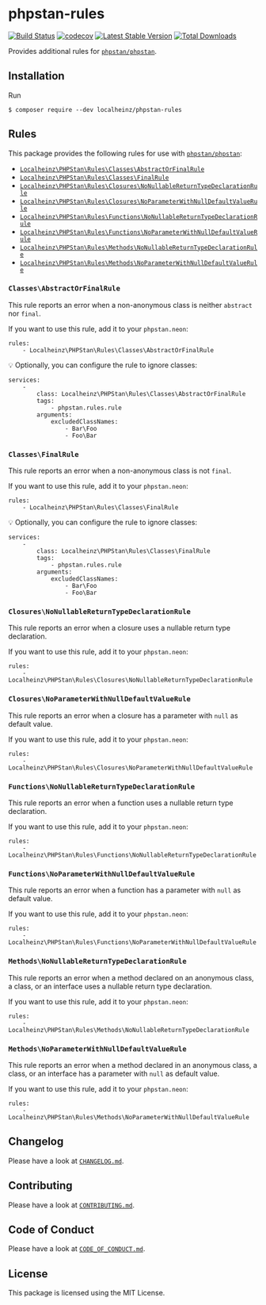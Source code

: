 # phpstan-rules

[![Build Status](https://travis-ci.com/localheinz/phpstan-rules.svg?branch=master)](https://travis-ci.com/localheinz/phpstan-rules)
[![codecov](https://codecov.io/gh/localheinz/phpstan-rules/branch/master/graph/badge.svg)](https://codecov.io/gh/localheinz/phpstan-rules)
[![Latest Stable Version](https://poser.pugx.org/localheinz/phpstan-rules/v/stable)](https://packagist.org/packages/localheinz/phpstan-rules)
[![Total Downloads](https://poser.pugx.org/localheinz/phpstan-rules/downloads)](https://packagist.org/packages/localheinz/phpstan-rules)

Provides additional rules for [`phpstan/phpstan`](https://github.com/phpstan/phpstan).

## Installation

Run

```
$ composer require --dev localheinz/phpstan-rules
```

## Rules

This package provides the following rules for use with [`phpstan/phpstan`](https://github.com/phpstan/phpstan):

* [`Localheinz\PHPStan\Rules\Classes\AbstractOrFinalRule`](https://github.com/localheinz/phpstan-rules#classesabstractorfinalrule)
* [`Localheinz\PHPStan\Rules\Classes\FinalRule`](https://github.com/localheinz/phpstan-rules#classesfinalrule)
* [`Localheinz\PHPStan\Rules\Closures\NoNullableReturnTypeDeclarationRule`](https://github.com/localheinz/phpstan-rules#closuresnonullablereturntypedeclarationrule)
* [`Localheinz\PHPStan\Rules\Closures\NoParameterWithNullDefaultValueRule`](https://github.com/localheinz/phpstan-rules#closuresnoparameterwithnulldefaultvaluerule)
* [`Localheinz\PHPStan\Rules\Functions\NoNullableReturnTypeDeclarationRule`](https://github.com/localheinz/phpstan-rules#functionsnonullablereturntypedeclarationrule)
* [`Localheinz\PHPStan\Rules\Functions\NoParameterWithNullDefaultValueRule`](https://github.com/localheinz/phpstan-rules#functionsnoparameterwithnulldefaultvaluerule)
* [`Localheinz\PHPStan\Rules\Methods\NoNullableReturnTypeDeclarationRule`](https://github.com/localheinz/phpstan-rules#methodsnonullablereturntypedeclarationrule)
* [`Localheinz\PHPStan\Rules\Methods\NoParameterWithNullDefaultValueRule`](https://github.com/localheinz/phpstan-rules#methodsnoparameterwithnulldefaultvaluerule)

### `Classes\AbstractOrFinalRule`

This rule reports an error when a non-anonymous class is neither `abstract` nor `final`.

If you want to use this rule, add it to your `phpstan.neon`:

```neon
rules:
	- Localheinz\PHPStan\Rules\Classes\AbstractOrFinalRule
```

:bulb: Optionally, you can configure the rule to ignore classes:

```neon
services:
	-
		class: Localheinz\PHPStan\Rules\Classes\AbstractOrFinalRule
		tags:
			- phpstan.rules.rule
		arguments:
			excludedClassNames:
				- Bar\Foo
				- Foo\Bar
```

### `Classes\FinalRule`

This rule reports an error when a non-anonymous class is not `final`.

If you want to use this rule, add it to your `phpstan.neon`:

```neon
rules:
	- Localheinz\PHPStan\Rules\Classes\FinalRule
```

:bulb: Optionally, you can configure the rule to ignore classes:

```neon
services:
	-
		class: Localheinz\PHPStan\Rules\Classes\FinalRule
		tags:
			- phpstan.rules.rule
		arguments:
			excludedClassNames:
				- Bar\Foo
				- Foo\Bar
```

### `Closures\NoNullableReturnTypeDeclarationRule`

This rule reports an error when a closure uses a nullable return type declaration.

If you want to use this rule, add it to your `phpstan.neon`:

```neon
rules:
	- Localheinz\PHPStan\Rules\Closures\NoNullableReturnTypeDeclarationRule
```

### `Closures\NoParameterWithNullDefaultValueRule`

This rule reports an error when a closure has a parameter with `null` as default value.

If you want to use this rule, add it to your `phpstan.neon`:

```neon
rules:
	- Localheinz\PHPStan\Rules\Closures\NoParameterWithNullDefaultValueRule
```

### `Functions\NoNullableReturnTypeDeclarationRule`

This rule reports an error when a function uses a nullable return type declaration.

If you want to use this rule, add it to your `phpstan.neon`:

```neon
rules:
	- Localheinz\PHPStan\Rules\Functions\NoNullableReturnTypeDeclarationRule
```

### `Functions\NoParameterWithNullDefaultValueRule`

This rule reports an error when a function has a parameter with `null` as default value.

If you want to use this rule, add it to your `phpstan.neon`:

```neon
rules:
	- Localheinz\PHPStan\Rules\Functions\NoParameterWithNullDefaultValueRule
```

### `Methods\NoNullableReturnTypeDeclarationRule`

This rule reports an error when a method declared on an anonymous class, a class, or an interface uses a nullable return type declaration.

If you want to use this rule, add it to your `phpstan.neon`:

```neon
rules:
	- Localheinz\PHPStan\Rules\Methods\NoNullableReturnTypeDeclarationRule
```

### `Methods\NoParameterWithNullDefaultValueRule`

This rule reports an error when a method declared in an anonymous class, a class, or an interface has a parameter with `null` as default value.

If you want to use this rule, add it to your `phpstan.neon`:

```neon
rules:
	- Localheinz\PHPStan\Rules\Methods\NoParameterWithNullDefaultValueRule
```

## Changelog

Please have a look at [`CHANGELOG.md`](CHANGELOG.md).

## Contributing

Please have a look at [`CONTRIBUTING.md`](.github/CONTRIBUTING.md).

## Code of Conduct

Please have a look at [`CODE_OF_CONDUCT.md`](.github/CODE_OF_CONDUCT.md).

## License

This package is licensed using the MIT License.
